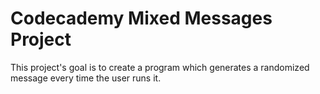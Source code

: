 Codecademy Mixed Messages Project
=================================

This project's goal is to create a program which generates a randomized message every time the user runs it.